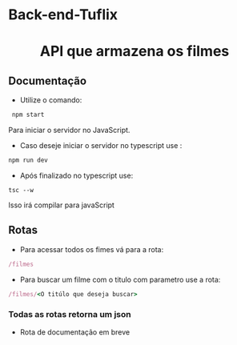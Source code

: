 # Back-end-Tuflix


<h1 align="center">API que armazena os filmes</h1>

## Documentação

- Utilize o comando:
```ruby
 npm start
```
Para iniciar o servidor no JavaScript.

- Caso deseje iniciar o servidor no typescript use :
```ruby
npm run dev
```
- Após finalizado no typescript use:
```
tsc --w
```
Isso irá compilar para javaScript

## Rotas

- Para acessar todos os fimes vá para a rota:

```ruby
/filmes
```

- Para buscar um filme com o titulo com parametro use a rota:

```ruby
/filmes/<O titúlo que deseja buscar>
```
### Todas as rotas retorna um json

- Rota de documentação em breve
